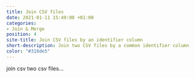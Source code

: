 ```yaml
---
title: Join CSV files
date: 2021-01-11 15:49:00 +01:00
categories:
- Join & Merge
position: 4
site-title: Join CSV files by an identifier column
short-description: Join two CSV files by a common identifier column
color: "#318de5"
---
```


join csv two csv files...
